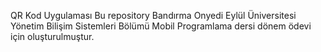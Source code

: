 QR Kod Uygulaması
Bu repository Bandırma Onyedi Eylül Üniversitesi Yönetim Bilişim 
Sistemleri Bölümü Mobil Programlama dersi dönem ödevi için oluşturulmuştur. 
